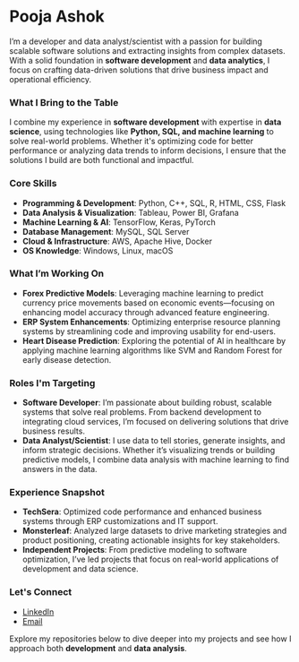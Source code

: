 # Pooja Ashok

I’m a developer and data analyst/scientist with a passion for building scalable software solutions and extracting insights from complex datasets. With a solid foundation in **software development** and **data analytics**, I focus on crafting data-driven solutions that drive business impact and operational efficiency.

### What I Bring to the Table
I combine my experience in **software development** with expertise in **data science**, using technologies like **Python, SQL, and machine learning** to solve real-world problems. Whether it's optimizing code for better performance or analyzing data trends to inform decisions, I ensure that the solutions I build are both functional and impactful.

### Core Skills
- **Programming & Development**: Python, C++, SQL, R, HTML, CSS, Flask
- **Data Analysis & Visualization**: Tableau, Power BI, Grafana
- **Machine Learning & AI**: TensorFlow, Keras, PyTorch
- **Database Management**: MySQL, SQL Server
- **Cloud & Infrastructure**: AWS, Apache Hive, Docker
- **OS Knowledge**: Windows, Linux, macOS

### What I’m Working On
- **Forex Predictive Models**: Leveraging machine learning to predict currency price movements based on economic events—focusing on enhancing model accuracy through advanced feature engineering.
- **ERP System Enhancements**: Optimizing enterprise resource planning systems by streamlining code and improving usability for end-users.
- **Heart Disease Prediction**: Exploring the potential of AI in healthcare by applying machine learning algorithms like SVM and Random Forest for early disease detection.

### Roles I'm Targeting
- **Software Developer**: I’m passionate about building robust, scalable systems that solve real problems. From backend development to integrating cloud services, I’m focused on delivering solutions that drive business results.
- **Data Analyst/Scientist**: I use data to tell stories, generate insights, and inform strategic decisions. Whether it’s visualizing trends or building predictive models, I combine data analysis with machine learning to find answers in the data.

### Experience Snapshot
- **TechSera**: Optimized code performance and enhanced business systems through ERP customizations and IT support.
- **Monsterleaf**: Analyzed large datasets to drive marketing strategies and product positioning, creating actionable insights for key stakeholders.
- **Independent Projects**: From predictive modeling to software optimization, I’ve led projects that focus on real-world applications of development and data science.

### Let's Connect
- [LinkedIn](https://www.linkedin.com/in/pooja-ashok-155a94272/)
- [Email](mailto:pooja02ashok@gmail.com)

Explore my repositories below to dive deeper into my projects and see how I approach both **development** and **data analysis**.

